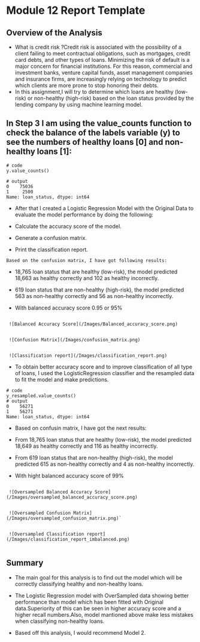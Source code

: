 # Module 12 Report Template

## Overview of the Analysis

* What is credit risk ?Credit risk is associated with the possibility of a client failing to meet contractual obligations, such as mortgages, credit card debts, and other types of loans.
Minimizing the risk of default is a major concern for financial institutions. For this reason, commercial and investment banks, venture capital funds, asset management companies and insurance firms,  are increasingly relying on technology to predict which clients are more prone to stop honoring their debts.
* In this assignment,I will try to determine which loans are healthy (low-risk) or non-healthy (high-risk) based on the loan status provided by the lending company by using machine learning model.

## In Step 3 I am using the value_counts function to check the balance of the labels variable (y) to see the numbers of healthy loans [0] and non-healthy loans [1]:

```
# code
y.value_counts()

# output
0    75036
1     2500
Name: loan_status, dtype: int64
```
* After that I created  a Logistic Regression Model with the Original Data to evaluate the model performance by doing the following:

- Calculate the accuracy score of the model.

- Generate a confusion matrix.

- Print the classification report.

`Based on the confusion matrix, I have got following results:`

- 18,765 loan status that are healthy (low-risk), the model predicted 18,663 as 
   healthy correctly and 102 as healthy incorrectly. 

- 619 loan status that are non-healthy (high-risk), the model 
   predicted 563 as non-healthy correctly and 56 as non-healthy incorrectly.

- With balanced accuracy score 0.95 or 95%
```
 
 ![Balanced Accuracy Score](/Images/Balanced_accuracy_score.png)

```
```
 
 ![Confusion Matrix](/Images/confusion_matrix.png)

```
```
 
 ![Classification report](/Images/classification_report.png)

```
* To obtain better accuracy score and to improve  classification of  all type of loans, I used the LogisticRegression classifier and the resampled data to fit the model and make predictions.
```
# code
y_resampled.value_counts()
# output
0    56271
1    56271
Name: loan_status, dtype: int64
```
* Based on confusin matrix, I have got the next results:
- From 18,765 loan status that are healthy (low-risk), the model predicted 18,649 as 
   healthy correctly and 116 as healthy incorrectly. 

- From 619 loan status that are non-healthy (high-risk), the model 
   predicted 615 as non-healthy correctly and 4 as non-healthy incorrectly.
- With hight balanced accuracy score of 99%
```

 ![Oversampled Balanced Accuracy Score](/Images/oversampled_balanced_accuracy_score.png)

```
```
 
 ![Oversampled Confusion Matrix](/Images/oversampled_confusion_matrix.png)`

```
```
 
 ![Oversampled Classification report](/Images/classification_report_imbalanced.png)
 
```
## Summary
- The main goal for this analysis is to find out the model which will be correctly classifying  healthy  and non-healthy loans.

    
- The Logistic Regression model with OverSampled data showing better performance than  model which has been fitted with Original data.Superiority of this  can be seen in  higher accuracy score and a higher recall numbers.Also, model mantioned above make less mistakes when classifying non-healthy loans.

* Based off this analysis, I would recommend Model 2.
